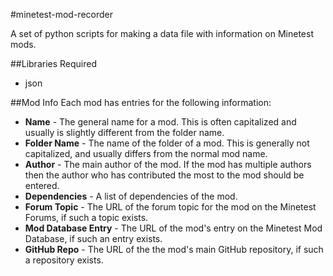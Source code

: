 #minetest-mod-recorder

A set of python scripts for making a data file with information on Minetest mods.

##Libraries Required
- json

##Mod Info
Each mod has entries for the following information:
- **Name** - The general name for a mod. This is often capitalized and usually is slightly different from the folder name.
- **Folder Name** - The name of the folder of a mod. This is generally not capitalized, and usually differs from the normal mod name.
- **Author** - The main author of the mod. If the mod has multiple authors then the author who has contributed the most to the mod should be entered.
- **Dependencies** - A list of dependencies of the mod.
- **Forum Topic** - The URL of the forum topic for the mod on the Minetest Forums, if such a topic exists.
- **Mod Database Entry** - The URL of the mod's entry on the Minetest Mod Database, if such an entry exists.
- **GitHub Repo** - The URL of the the mod's main GitHub repository, if such a repository exists.
